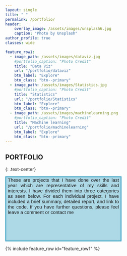 ```yaml
---
layout: single
title: " "
permalink: /portfolio/
header:
    overlay_image: /assets/images/unsplash6.jpg
    caption: "Photo by Unsplash"
author_profile: true
classes: wide

feature_row1:
  - image_path: /assets/images/dataviz.jpg
    #portfolio_caption: "Photo Credit"
    title: "Data Viz"
    url: "/portfolio/dataviz"
    btn_label: "Explore"
    btn_class: "btn--primary"
  - image_path: /assets/images/Statistics.jpg
    #portfolio_caption: "Photo Credit"
    title: "Statistics"
    url: "/portfolio/Statistics"
    btn_label: "Explore"
    btn_class: "btn--primary"
  - image_path: /assets/images/machinelearning.png
    #portfolio_caption: "Photo Credit"
    title: "Machine learning"
    url: "/portfolio/machinelearning"
    btn_label: "Explore"
    btn_class: "btn--primary"  
---
```

<style>
.myDiv {
  width:70%; 
  height: 200px;
  border: 3px solid #3ca2c3;
  background-color: lightblue;    
  text-align: justify;
  padding: 0px 5px 0px 5px;
  font-size: 15px;
  font-family: Arial, Helvetica, sans-serif; 
  white-space: wrap; 
  overflow: hidden;
}
</style>    

## PORTFOLIO 
{: .text-center}
<div class="myDiv">
These are projects that I have done over the last year which are representative of my skills and interests. I have divided them into three categories as seen below. For each individual project, I have included a brief summary, detailed report, and  link to the code. If you have further questions, please feel leave a comment or contact me
</div>    

{% include feature_row id="feature_row1" %}


